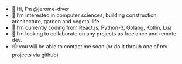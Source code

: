- 👋 Hi, I’m @jerome-diver
- 👀 I’m interested in computer sciences, building construction, architecture, garden and vegetal life
- 🌱 I’m currently coding from React.js, Python-3, Golang, Kotlin, Lua
- 💞️ I’m looking to collaborate on any projects as freelance and remote dev.
- 📫 you will be able to contact me soon (or do it throuh one of my projects via github)

<!---
jerome-diver/jerome-diver is a ✨ special ✨ repository because its `README.md` (this file) appears on your GitHub profile.
You can click the Preview link to take a look at your changes.
--->
